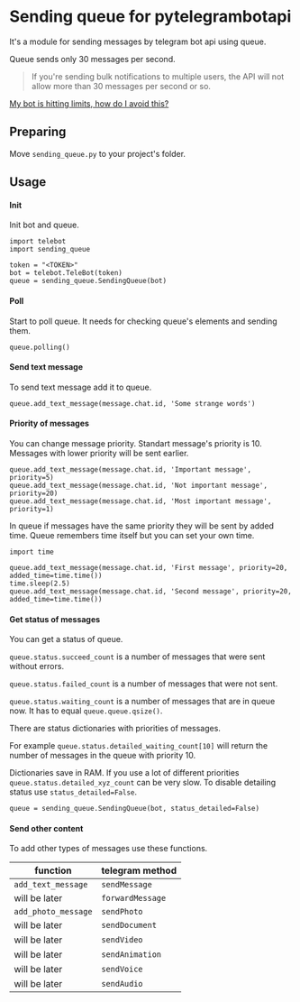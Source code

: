Sending queue for pytelegrambotapi
==================================

It's a module for sending messages by telegram bot api using queue.

Queue sends only 30 messages per second.

> If you're sending bulk notifications to multiple users, the API will not allow more than 30 messages per second or so.

[My bot is hitting limits, how do I avoid this?](https://core.telegram.org/bots/faq#my-bot-is-hitting-limits-how-do-i-avoid-this)

Preparing
---------

Move `sending_queue.py` to your project's folder.


Usage
-----

#### Init
Init bot and queue.
```python3
import telebot
import sending_queue

token = "<TOKEN>"
bot = telebot.TeleBot(token)
queue = sending_queue.SendingQueue(bot)
```

#### Poll
Start to poll queue. It needs for checking queue's elements and sending them.
```python3
queue.polling()
```

#### Send text message
To send text message add it to queue.
```python3
queue.add_text_message(message.chat.id, 'Some strange words')
```

#### Priority of messages
You can change message priority.
Standart message's priority is 10.
Messages with lower priority will be sent earlier.

```python3
queue.add_text_message(message.chat.id, 'Important message', priority=5)
queue.add_text_message(message.chat.id, 'Not important message', priority=20)
queue.add_text_message(message.chat.id, 'Most important message', priority=1)
```

In queue if messages have the same priority they will be sent by added time.
Queue remembers time itself but you can set your own time.

```python3
import time

queue.add_text_message(message.chat.id, 'First message', priority=20, added_time=time.time())
time.sleep(2.5)
queue.add_text_message(message.chat.id, 'Second message', priority=20, added_time=time.time())
```

#### Get status of messages

You can get a status of queue.

`queue.status.succeed_count` is a number of messages that were sent without errors.

`queue.status.failed_count` is a number of messages that were not sent.

`queue.status.waiting_count` is a number of messages that are in queue now. It has to equal `queue.queue.qsize()`.


There are status dictionaries with priorities of messages.

For example `queue.status.detailed_waiting_count[10]` will return the number of messages in the queue with priority 10.

Dictionaries save in RAM.
If you use a lot of different priorities `queue.status.detailed_xyz_count` can be very slow.
To disable detailing status use `status_detailed=False`.

```python3
queue = sending_queue.SendingQueue(bot, status_detailed=False)
```

#### Send other content

To add other types of messages use these functions.

| function            | telegram method |
|---------------------|-----------------|
| `add_text_message`  | `sendMessage`     |
| will be later       | `forwardMessage`  |
| `add_photo_message` | `sendPhoto`       |
| will be later       | `sendDocument`    |
| will be later       | `sendVideo`       |
| will be later       | `sendAnimation`   |
| will be later       | `sendVoice`       |
| will be later       | `sendAudio`       |
